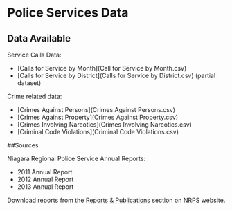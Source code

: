 # Police Services Data

## Data Available

Service Calls Data:

* [Calls for Service by Month](Call for Service by Month.csv)
* [Calls for Service by District](Calls for Service by District.csv) (partial dataset)

Crime related data:

* [Crimes Against Persons](Crimes Against Persons.csv)
* [Crimes Against Property](Crimes Against Property.csv)
* [Crimes Involving Narcotics](Crimes Involving Narcotics.csv)
* [Criminal Code Violations](Criminal Code Violations.csv)

##Sources

Niagara Regional Police Service Annual Reports:

* 2011 Annual Report
* 2012 Annual Report
* 2013 Annual Report

Download reports from the [Reports & Publications](http://www.niagarapolice.ca/en/whoweare/reportspublications.asp) section on NRPS website.